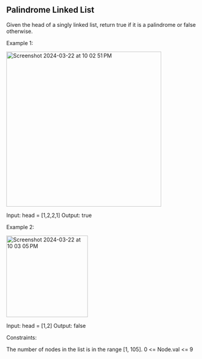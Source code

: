 ## Palindrome Linked List



Given the head of a singly linked list, return true if it is a palindrome or false otherwise.

 

Example 1:

<img width="407" alt="Screenshot 2024-03-22 at 10 02 51 PM" src="https://github.com/Ayushsaini20/100-Days-Of-Code/assets/73630171/e1353c37-bf5d-4be4-86f5-8bbf4256c5b2">


Input: head = [1,2,2,1]
Output: true

Example 2:

<img width="214" alt="Screenshot 2024-03-22 at 10 03 05 PM" src="https://github.com/Ayushsaini20/100-Days-Of-Code/assets/73630171/52ada65d-6467-4a4e-9619-6c64ed6ed176">


Input: head = [1,2]
Output: false
 

Constraints:

The number of nodes in the list is in the range [1, 105].
0 <= Node.val <= 9

